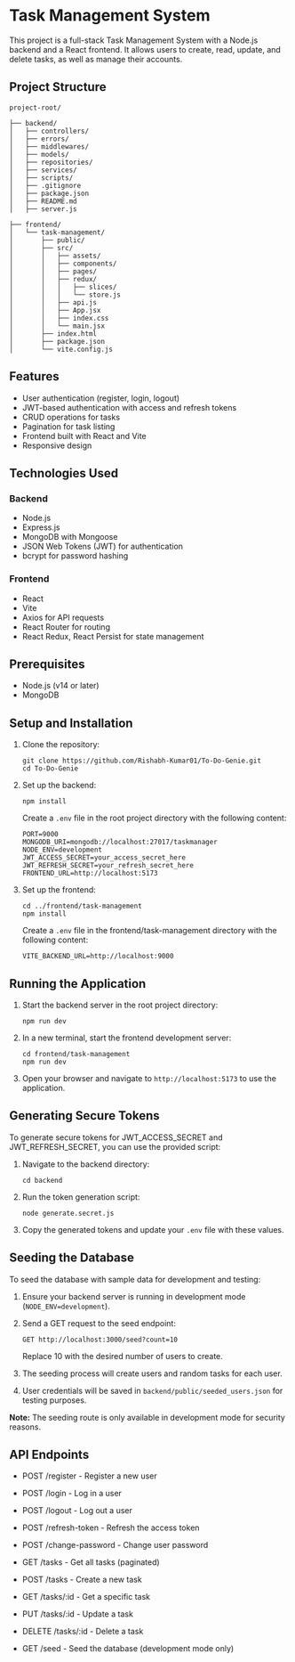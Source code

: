 # Task Management System

This project is a full-stack Task Management System with a Node.js backend and a React frontend. It allows users to create, read, update, and delete tasks, as well as manage their accounts.

## Project Structure

```
project-root/

├── backend/
│   ├── controllers/
│   ├── errors/
│   ├── middlewares/
│   ├── models/
│   ├── repositories/
│   ├── services/
│   ├── scripts/
│   ├── .gitignore
│   ├── package.json
│   ├── README.md
│   ├── server.js

├── frontend/
│   └── task-management/
│       ├── public/
│       ├── src/
│       │   ├── assets/
│       │   ├── components/
│       │   ├── pages/
│       │   ├── redux/
│       │   │   ├── slices/
│       │   │   └── store.js
│       │   ├── api.js
│       │   ├── App.jsx
│       │   ├── index.css
│       │   └── main.jsx
│       ├── index.html
│       ├── package.json
│       └── vite.config.js

```

## Features

- User authentication (register, login, logout)
- JWT-based authentication with access and refresh tokens
- CRUD operations for tasks
- Pagination for task listing
- Frontend built with React and Vite
- Responsive design

## Technologies Used

### Backend
- Node.js
- Express.js
- MongoDB with Mongoose
- JSON Web Tokens (JWT) for authentication
- bcrypt for password hashing

### Frontend
- React
- Vite
- Axios for API requests
- React Router for routing
- React Redux, React Persist for state management

## Prerequisites

- Node.js (v14 or later)
- MongoDB

## Setup and Installation

1. Clone the repository:
   ```
   git clone https://github.com/Rishabh-Kumar01/To-Do-Genie.git
   cd To-Do-Genie
   ```

2. Set up the backend:
   ```
   npm install
   ```

   Create a `.env` file in the root project directory with the following content:
   ```
   PORT=9000
   MONGODB_URI=mongodb://localhost:27017/taskmanager
   NODE_ENV=development
   JWT_ACCESS_SECRET=your_access_secret_here
   JWT_REFRESH_SECRET=your_refresh_secret_here
   FRONTEND_URL=http://localhost:5173
   ```

3. Set up the frontend:
   ```
   cd ../frontend/task-management
   npm install
   ```

   Create a `.env` file in the frontend/task-management directory with the following content:
   ```
   VITE_BACKEND_URL=http://localhost:9000
   ```

## Running the Application

1. Start the backend server in the root project directory:
   ```
   npm run dev
   ```

2. In a new terminal, start the frontend development server:
   ```
   cd frontend/task-management
   npm run dev
   ```

3. Open your browser and navigate to `http://localhost:5173` to use the application.

## Generating Secure Tokens

To generate secure tokens for JWT_ACCESS_SECRET and JWT_REFRESH_SECRET, you can use the provided script:

1. Navigate to the backend directory:
   ```
   cd backend
   ```

2. Run the token generation script:
   ```
   node generate.secret.js
   ```

3. Copy the generated tokens and update your `.env` file with these values.

## Seeding the Database

To seed the database with sample data for development and testing:

1. Ensure your backend server is running in development mode (`NODE_ENV=development`).

2. Send a GET request to the seed endpoint:
   ```
   GET http://localhost:3000/seed?count=10
   ```
   Replace 10 with the desired number of users to create.

3. The seeding process will create users and random tasks for each user.

4. User credentials will be saved in `backend/public/seeded_users.json` for testing purposes.

**Note:** The seeding route is only available in development mode for security reasons.

## API Endpoints

- POST /register - Register a new user
- POST /login - Log in a user
- POST /logout - Log out a user
- POST /refresh-token - Refresh the access token
- POST /change-password - Change user password

- GET /tasks - Get all tasks (paginated)
- POST /tasks - Create a new task
- GET /tasks/:id - Get a specific task
- PUT /tasks/:id - Update a task
- DELETE /tasks/:id - Delete a task

- GET /seed - Seed the database (development mode only)



